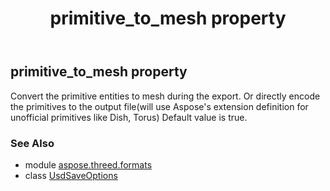 ﻿---
title: primitive_to_mesh property
second_title: Aspose.3D for Python via .NET API References
description: 
type: docs
weight: 90
url: /python-net/aspose.threed.formats/usdsaveoptions/primitive_to_mesh/
is_root: false
---

## primitive_to_mesh property


Convert the primitive entities to mesh during the export.
            Or directly encode the primitives to the output file(will use Aspose's extension definition for unofficial primitives like Dish, Torus)
            Default value is true.

### See Also
* module [aspose.threed.formats](../../)
* class [UsdSaveOptions](/3d/python-net/aspose.threed.formats/usdsaveoptions)
